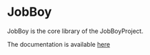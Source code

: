 # JobBoy

JobBoy is the core library of the JobBoyProject.

The documentation is available [here](https://github.com/danielsan80/jobboy-doc/blob/master/doc/jobboy.md)


